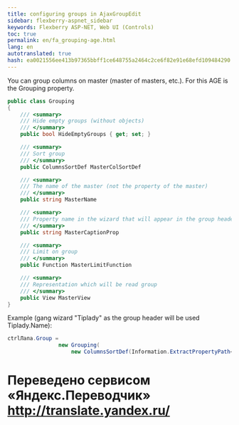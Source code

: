 ```yaml
--- 
title: configuring groups in AjaxGroupEdit 
sidebar: flexberry-aspnet_sidebar 
keywords: Flexberry ASP-NET, Web UI (Controls) 
toc: true 
permalink: en/fa_grouping-age.html 
lang: en 
autotranslated: true 
hash: ea0021556ee413b97365bbff1ce648755a2464c2ce6f82e91e68efd109484290 
--- 
```


You can group columns on master (master of masters, etc.). For this AGE is the Grouping property. 

```csharp
public class Grouping
{
    /// <summary> 
    /// Hide empty groups (without objects) 
    /// </summary> 
    public bool HideEmptyGroups { get; set; }

    /// <summary> 
    /// Sort group 
    /// </summary> 
    public ColumnsSortDef MasterColSortDef

    /// <summary> 
    /// The name of the master (not the property of the master) 
    /// </summary> 
    public string MasterName 

    /// <summary> 
    /// Property name in the wizard that will appear in the group header 
    /// </summary> 
    public string MasterCaptionProp

    /// <summary> 
    /// Limit on group 
    /// </summary> 
    public Function MasterLimitFunction

    /// <summary> 
    /// Representation which will be read group 
    /// </summary> 
    public View MasterView
}
``` 

Example (gang wizard "Tiplady" as the group header will be used Tiplady.Name): 

```csharp
ctrlЛапа.Group =
                new Grouping(
                    new ColumnsSortDef(Information.ExtractPropertyPath<Лапа>(x => x.ТипЛапы.Название), SortOrder.Desc));
``` 



 # Переведено сервисом «Яндекс.Переводчик» http://translate.yandex.ru/